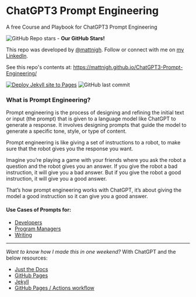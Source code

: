 # ChatGPT3 Prompt Engineering
A free Course and Playbook for ChatGPT3 Prompt Engineering

![GitHub Repo stars](https://img.shields.io/github/stars/mattnigh/ChatGPT3-Prompt-Engineering?style=social) - **Our GitHub Stars!**

This repo was developed by [@mattnigh](https://github.com/mattnigh). 
Follow or connect with me on [my LinkedIn](https://www.linkedin.com/in/mattnigh/). 

See this repo's contents at: https://mattnigh.github.io/ChatGPT3-Prompt-Engineering/

[![Deploy Jekyll site to Pages](https://github.com/mattnigh/ChatGPT3-Prompt-Engineering/actions/workflows/jekyll.yml/badge.svg)](https://github.com/mattnigh/ChatGPT3-Prompt-Engineering/actions/workflows/jekyll.yml)
 ![GitHub last commit](https://img.shields.io/github/last-commit/mattnigh/ChatGPT3-Prompt-Engineering?style=plastic)

### What is Prompt Engineering? 
Prompt engineering is the process of designing and refining the initial text or input (the prompt) that is given to a language model like ChatGPT to generate a response. It involves designing prompts that guide the model to generate a specific tone, style, or type of content.

Prompt engineering is like giving a set of instructions to a robot, to make sure that the robot gives you the response you want.

Imagine you’re playing a game with your friends where you ask the robot a question and the robot gives you an answer. If you give the robot a bad instruction, it will give you a bad answer. But if you give the robot a good instruction, it will give you a good answer.

That’s how prompt engineering works with ChatGPT, it’s about giving the model a good instruction so it can give you a good answer.

#### Use Cases of Prompts for:
-   [Developers](https://mattnigh.github.io/ChatGPT3-Prompt-Engineering/pages/Prompts/ChatGPT3_Prompts_for_Developers.html)
-   [Program Managers](https://mattnigh.github.io/ChatGPT3-Prompt-Engineering/pages/prompts/ChatGPT3_Prompts_for_Program_Managers.html)
-   [Writing](https://mattnigh.github.io/ChatGPT3-Prompt-Engineering/pages/prompts/ChatGPT3_Prompts_for_Writing.html)

----

*Want to know how I made this in one weekend?*  With ChatGPT and the below resources:

- [Just the Docs](https://just-the-docs.github.io/just-the-docs/)
- [GitHub Pages](https://docs.github.com/en/pages)
- [Jekyll](https://jekyllrb.com)
- [GitHub Pages / Actions workflow](https://github.blog/changelog/2022-07-27-github-pages-custom-github-actions-workflows-beta/)
